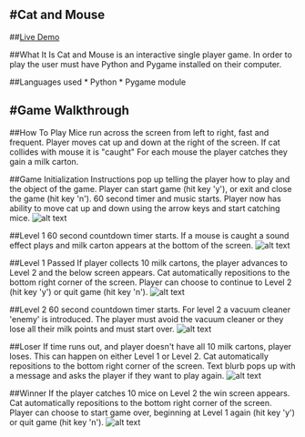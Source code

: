 #Cat and Mouse
---
##[Live Demo](http://juliemdyer.com/video.html)

##What It Is
Cat and Mouse is an interactive single player game. In order to play the user must have Python and Pygame installed on their computer.

##Languages used
    * Python
    * Pygame module



#Game Walkthrough
---
##How To Play
Mice run across the screen from left to right, fast and frequent.
Player moves cat up and down at the right of the screen. If cat collides with mouse it is "caught"
For each mouse the player catches they gain a milk carton.

##Game Initialization
Instructions pop up telling the player how to play and the object of the game. Player can start game (hit key 'y'), or exit and close the game (hit key 'n').
60 second timer and music starts.
Player now has ability to move cat up and down using the arrow keys and start catching mice.
![alt text](https://github.com/juliemdyer/Cat-and-Mouse/blob/master/screenshots/start_screen.png)

##Level 1
60 second countdown timer starts. If a mouse is caught a sound effect plays and milk carton appears at the bottom of the screen.
![alt text](https://github.com/juliemdyer/Cat-and-Mouse/blob/master/screenshots/Level_1.png)

##Level 1 Passed
If player collects 10 milk cartons, the player advances to Level 2 and the below screen appears. Cat automatically repositions to the bottom right corner of the screen. Player can choose to continue to Level 2 (hit key 'y') or quit game (hit key 'n').
![alt text](https://github.com/juliemdyer/Cat-and-Mouse/blob/master/screenshots/level2_screen.png)

##Level 2
60 second countdown timer starts. For level 2 a vacuum cleaner 'enemy' is introduced. The player must avoid the vacuum cleaner or they lose all their milk points and must start over.
![alt text](https://github.com/juliemdyer/Cat-and-Mouse/blob/master/screenshots/Level_2.png)

##Loser
If time runs out, and player doesn't have all 10 milk cartons, player loses. This can happen on either Level 1 or Level 2. Cat automatically repositions to the bottom right corner of the screen.
Text blurb pops up with a message and asks the player if they want to play again.
![alt text](https://github.com/juliemdyer/Cat-and-Mouse/blob/master/screenshots/loser_screen.png)

##Winner
If the player catches 10 mice on Level 2 the win screen appears. Cat automatically repositions to the bottom right corner of the screen. Player can choose to start game over, beginning at Level 1 again (hit key 'y') or quit game (hit key 'n').
![alt text](https://github.com/juliemdyer/Cat-and-Mouse/blob/master/screenshots/winner_screen.png)
